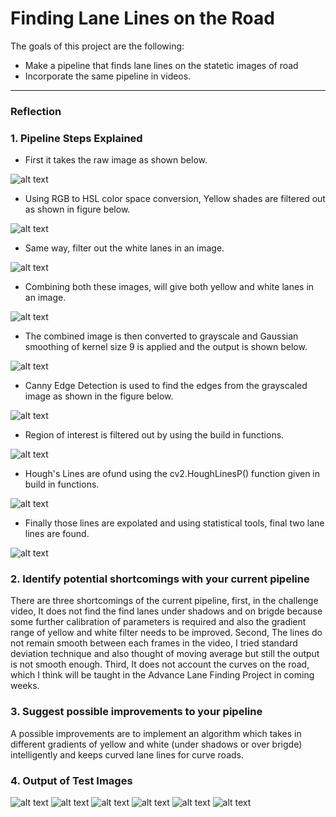 # **Finding Lane Lines on the Road** 


The goals of this project are the following:
* Make a pipeline that finds lane lines on the statetic images of road
* Incorporate the same pipeline in videos.

[//]: # (Image References)

[image1]: ./test_images_output/Pipeline/Original.JPG "Raw Image"
[image2]: ./test_images_output/Pipeline/yellow_filter.jpg "Yellow Filter"
[image3]: ./test_images_output/Pipeline/white_filter.jpg "White Filter"
[image4]: ./test_images_output/Pipeline/combined_Image.PNG "Combined Yellow and White Filters"
[image5]: ./test_images_output/Pipeline/gaussian_gray.jpg "Gaussian Gray"
[image6]: ./test_images_output/Pipeline/canny_edge.jpg "Canny Edge Detection"
[image7]: ./test_images_output/Pipeline/masking_roi.JPG "Region of Interest"
[image8]: ./test_images_output/Pipeline/hough_lines.PNG "Hough Lines"
[image9]: ./test_images_output/Pipeline/final_image.jpg "Final Lines"
[image10]: ./test_images_output/solidWhiteCurve.JPG "solidWhiteCurve"
[image11]: ./test_images_output/solidWhiteRight.JPG "solidWhiteRight"
[image12]: ./test_images_output/solidYellowCurve.JPG "solidYellowCurve"
[image13]: ./test_images_output/solidYellowCurve2.JPG "solidYellowCurve2"
[image14]: ./test_images_output/solidYellowLeft.JPG "solidYellowLeft"
[image15]: ./test_images_output/whiteCarLaneSwitch.JPG "whiteCarLaneSwitch"


---

### Reflection

### 1. Pipeline Steps Explained

* First it takes the raw image as shown below.

![alt text][image1]

* Using RGB to HSL color space conversion, Yellow shades are filtered out as shown in figure below.

![alt text][image2]

* Same way, filter out the white lanes in an image.

![alt text][image3]

* Combining both these images, will give both yellow and white lanes in an image.

![alt text][image4]

* The combined image is then converted to grayscale and Gaussian smoothing of kernel size 9 is applied and the output is shown below.

![alt text][image5]

* Canny Edge Detection is used to find the edges from the grayscaled image as shown in the figure below.

![alt text][image6]

* Region of interest is filtered out by using the build in functions.

![alt text][image7]

* Hough's Lines are ofund using the cv2.HoughLinesP() function given in build in functions.

![alt text][image8]

* Finally those lines are expolated and using statistical tools, final two lane lines are found.

![alt text][image9]


### 2. Identify potential shortcomings with your current pipeline

There are three shortcomings of the current pipeline, first, in the challenge video, It does not find the find lanes under shadows and on brigde because some further calibration of parameters is required and also the gradient range of yellow and white filter needs to be improved. Second, The lines do not remain smooth between each frames in the video, I tried standard deviation technique and also thought of moving average but still the output is not smooth enough. Third, It does not account the curves on the road, which I think will be taught in the Advance Lane Finding Project in coming weeks.

### 3. Suggest possible improvements to your pipeline

A possible improvements are to implement an algorithm which takes in different gradients of yellow and white (under shadows or over brigde) intelligently and keeps curved lane lines for curve roads.

### 4. Output of Test Images

![alt text][image10]
![alt text][image11]
![alt text][image12]
![alt text][image13]
![alt text][image14]
![alt text][image15]

